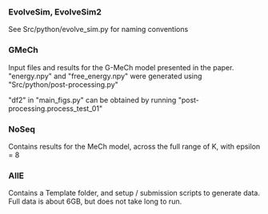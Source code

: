 ### EvolveSim, EvolveSim2
See Src/python/evolve_sim.py for naming conventions

### GMeCh
Input files and results for the G-MeCh model presented in the paper.
"energy.npy" and "free_energy.npy"  were generated using "Src/python/post-processing.py"

"df2" in "main_figs.py" can be obtained by running "post-processing.process_test_01"

### NoSeq
Contains results for the MeCh model, across the full range of K, with epsilon = 8


### AllE
Contains a Template folder, and setup / submission scripts to generate data.
Full data is about 6GB, but does not take long to run.


